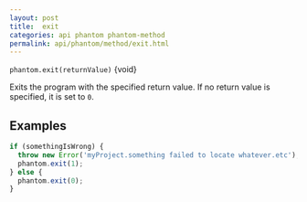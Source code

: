 ```yaml
---
layout: post
title:  exit
categories: api phantom phantom-method
permalink: api/phantom/method/exit.html
---
```


`phantom.exit(returnValue)` {void}

Exits the program with the specified return value. If no return value is specified, it is set to `0`.

## Examples

```javascript
if (somethingIsWrong) {
  throw new Error('myProject.something failed to locate whatever.etc');
  phantom.exit(1);
} else {
  phantom.exit(0);
}
```








